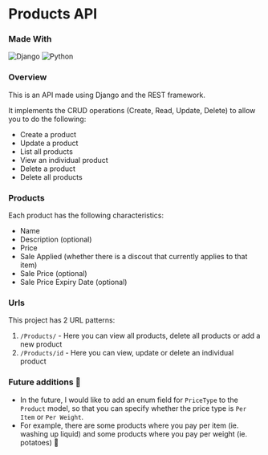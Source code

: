 # Products API 

### Made With 

![Django](https://img.shields.io/badge/django-%23092E20.svg?style=for-the-badge&logo=django&logoColor=white)
![Python](https://img.shields.io/badge/python-3670A0?style=for-the-badge&logo=python&logoColor=ffdd54)

### Overview

This is an API made using Django and the REST framework. 

It implements the CRUD operations (Create, Read, Update, Delete) to allow you to do the following: 

- Create a product
- Update a product
- List all products
- View an individual product
- Delete a product
- Delete all products

### Products

Each product has the following characteristics: 
- Name
- Description (optional)
- Price
- Sale Applied (whether there is a discout that currently applies to that item)
- Sale Price (optional)
- Sale Price Expiry Date (optional)

### Urls
This project has 2 URL patterns:

1) `/Products/` - Here you can view all products, delete all products or add a new product
2) `/Products/id` - Here you can view, update or delete an individual product


### Future additions  :rocket:

- In the future, I would like to add an enum field for `PriceType` to the `Product` model, so that you can specify whether the price type is `Per Item` or `Per Weight`.
- For example, there are some products where you pay per item (ie. washing up liquid) and some products where you pay per weight (ie. potatoes) :potato:
   

